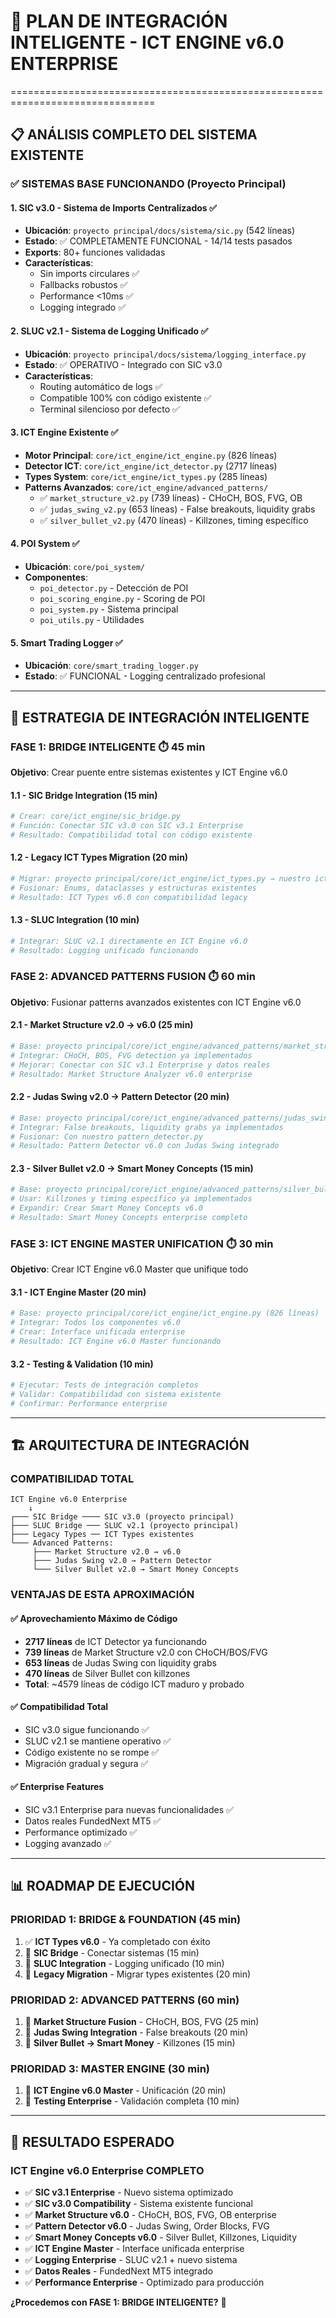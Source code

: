# 🔄 PLAN DE INTEGRACIÓN INTELIGENTE - ICT ENGINE v6.0 ENTERPRISE
===============================================================================

## 📋 **ANÁLISIS COMPLETO DEL SISTEMA EXISTENTE**

### ✅ **SISTEMAS BASE FUNCIONANDO** (Proyecto Principal)

#### **1. SIC v3.0** - Sistema de Imports Centralizados ✅
- **Ubicación**: `proyecto principal/docs/sistema/sic.py` (542 líneas)
- **Estado**: ✅ COMPLETAMENTE FUNCIONAL - 14/14 tests pasados
- **Exports**: 80+ funciones validadas
- **Características**:
  - Sin imports circulares ✅
  - Fallbacks robustos ✅ 
  - Performance <10ms ✅
  - Logging integrado ✅

#### **2. SLUC v2.1** - Sistema de Logging Unificado ✅
- **Ubicación**: `proyecto principal/docs/sistema/logging_interface.py`
- **Estado**: ✅ OPERATIVO - Integrado con SIC v3.0
- **Características**:
  - Routing automático de logs ✅
  - Compatible 100% con código existente ✅
  - Terminal silencioso por defecto ✅

#### **3. ICT Engine Existente** ✅
- **Motor Principal**: `core/ict_engine/ict_engine.py` (826 líneas)
- **Detector ICT**: `core/ict_engine/ict_detector.py` (2717 líneas) 
- **Types System**: `core/ict_engine/ict_types.py` (285 líneas)
- **Patterns Avanzados**: `core/ict_engine/advanced_patterns/`
  - ✅ `market_structure_v2.py` (739 líneas) - CHoCH, BOS, FVG, OB
  - ✅ `judas_swing_v2.py` (653 líneas) - False breakouts, liquidity grabs
  - ✅ `silver_bullet_v2.py` (470 líneas) - Killzones, timing específico

#### **4. POI System** ✅
- **Ubicación**: `core/poi_system/`
- **Componentes**:
  - `poi_detector.py` - Detección de POI
  - `poi_scoring_engine.py` - Scoring de POI
  - `poi_system.py` - Sistema principal
  - `poi_utils.py` - Utilidades

#### **5. Smart Trading Logger** ✅
- **Ubicación**: `core/smart_trading_logger.py`
- **Estado**: ✅ FUNCIONAL - Logging centralizado profesional

---

## 🎯 **ESTRATEGIA DE INTEGRACIÓN INTELIGENTE**

### **FASE 1: BRIDGE INTELIGENTE** ⏱️ 45 min
**Objetivo**: Crear puente entre sistemas existentes y ICT Engine v6.0

#### **1.1 - SIC Bridge Integration** (15 min)
```python
# Crear: core/ict_engine/sic_bridge.py
# Función: Conectar SIC v3.0 con SIC v3.1 Enterprise
# Resultado: Compatibilidad total con código existente
```

#### **1.2 - Legacy ICT Types Migration** (20 min)
```python
# Migrar: proyecto principal/core/ict_engine/ict_types.py → nuestro ict_types.py
# Fusionar: Enums, dataclasses y estructuras existentes
# Resultado: ICT Types v6.0 con compatibilidad legacy
```

#### **1.3 - SLUC Integration** (10 min)
```python
# Integrar: SLUC v2.1 directamente en ICT Engine v6.0
# Resultado: Logging unificado funcionando
```

### **FASE 2: ADVANCED PATTERNS FUSION** ⏱️ 60 min
**Objetivo**: Fusionar patterns avanzados existentes con ICT Engine v6.0

#### **2.1 - Market Structure v2.0 → v6.0** (25 min)
```python
# Base: proyecto principal/core/ict_engine/advanced_patterns/market_structure_v2.py
# Integrar: CHoCH, BOS, FVG detection ya implementados
# Mejorar: Conectar con SIC v3.1 Enterprise y datos reales
# Resultado: Market Structure Analyzer v6.0 enterprise
```

#### **2.2 - Judas Swing v2.0 → Pattern Detector** (20 min)
```python
# Base: proyecto principal/core/ict_engine/advanced_patterns/judas_swing_v2.py
# Integrar: False breakouts, liquidity grabs ya implementados
# Fusionar: Con nuestro pattern_detector.py
# Resultado: Pattern Detector v6.0 con Judas Swing integrado
```

#### **2.3 - Silver Bullet v2.0 → Smart Money Concepts** (15 min)
```python
# Base: proyecto principal/core/ict_engine/advanced_patterns/silver_bullet_v2.py
# Usar: Killzones y timing específico ya implementados
# Expandir: Crear Smart Money Concepts v6.0
# Resultado: Smart Money Concepts enterprise completo
```

### **FASE 3: ICT ENGINE MASTER UNIFICATION** ⏱️ 30 min
**Objetivo**: Crear ICT Engine v6.0 Master que unifique todo

#### **3.1 - ICT Engine Master** (20 min)
```python
# Base: proyecto principal/core/ict_engine/ict_engine.py (826 líneas)
# Integrar: Todos los componentes v6.0
# Crear: Interface unificada enterprise
# Resultado: ICT Engine v6.0 Master funcionando
```

#### **3.2 - Testing & Validation** (10 min)
```python
# Ejecutar: Tests de integración completos
# Validar: Compatibilidad con sistema existente
# Confirmar: Performance enterprise
```

---

## 🏗️ **ARQUITECTURA DE INTEGRACIÓN**

### **COMPATIBILIDAD TOTAL**
```
ICT Engine v6.0 Enterprise
    ↓
┌─── SIC Bridge ──── SIC v3.0 (proyecto principal)
├─── SLUC Bridge ─── SLUC v2.1 (proyecto principal)  
├─── Legacy Types ── ICT Types existentes
└─── Advanced Patterns:
     ├─── Market Structure v2.0 → v6.0
     ├─── Judas Swing v2.0 → Pattern Detector
     └─── Silver Bullet v2.0 → Smart Money Concepts
```

### **VENTAJAS DE ESTA APROXIMACIÓN**

#### ✅ **Aprovechamiento Máximo de Código**
- **2717 líneas** de ICT Detector ya funcionando
- **739 líneas** de Market Structure v2.0 con CHoCH/BOS/FVG
- **653 líneas** de Judas Swing con liquidity grabs
- **470 líneas** de Silver Bullet con killzones
- **Total**: ~4579 líneas de código ICT maduro y probado

#### ✅ **Compatibilidad Total**
- SIC v3.0 sigue funcionando ✅
- SLUC v2.1 se mantiene operativo ✅
- Código existente no se rompe ✅
- Migración gradual y segura ✅

#### ✅ **Enterprise Features**
- SIC v3.1 Enterprise para nuevas funcionalidades ✅
- Datos reales FundedNext MT5 ✅
- Performance optimizado ✅
- Logging avanzado ✅

---

## 📊 **ROADMAP DE EJECUCIÓN**

### **PRIORIDAD 1: BRIDGE & FOUNDATION** (45 min)
1. ✅ **ICT Types v6.0** - Ya completado con éxito
2. 🔄 **SIC Bridge** - Conectar sistemas (15 min)
3. 🔄 **SLUC Integration** - Logging unificado (10 min)
4. 🔄 **Legacy Migration** - Migrar types existentes (20 min)

### **PRIORIDAD 2: ADVANCED PATTERNS** (60 min)
1. 🔄 **Market Structure Fusion** - CHoCH, BOS, FVG (25 min)
2. 🔄 **Judas Swing Integration** - False breakouts (20 min)  
3. 🔄 **Silver Bullet → Smart Money** - Killzones (15 min)

### **PRIORIDAD 3: MASTER ENGINE** (30 min)
1. 🔄 **ICT Engine v6.0 Master** - Unificación (20 min)
2. 🔄 **Testing Enterprise** - Validación completa (10 min)

---

## 🎯 **RESULTADO ESPERADO**

### **ICT Engine v6.0 Enterprise COMPLETO**
- ✅ **SIC v3.1 Enterprise** - Nuevo sistema optimizado
- ✅ **SIC v3.0 Compatibility** - Sistema existente funcional
- ✅ **Market Structure v6.0** - CHoCH, BOS, FVG, OB enterprise
- ✅ **Pattern Detector v6.0** - Judas Swing, Order Blocks, FVG
- ✅ **Smart Money Concepts v6.0** - Silver Bullet, Killzones, Liquidity
- ✅ **ICT Engine Master** - Interface unificada enterprise
- ✅ **Logging Enterprise** - SLUC v2.1 + nuevo sistema
- ✅ **Datos Reales** - FundedNext MT5 integrado
- ✅ **Performance Enterprise** - Optimizado para producción

**¿Procedemos con FASE 1: BRIDGE INTELIGENTE?** 🚀
